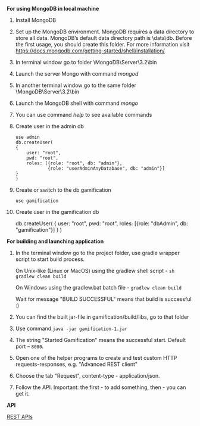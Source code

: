  **For using MongoDB in local machine**
 1. Install MongoDB
 2. Set up the MongoDB environment.
    MongoDB requires a data directory to store all data. MongoDB’s 
    default data directory path is \data\db. Before the first usage,
    you should create this folder. For more information visit 
    https://docs.mongodb.com/getting-started/shell/installation/
 3. In terminal window go to folder \MongoDB\Server\3.2\bin
 4. Launch the server Mongo with command _mongod_
 5. In another terminal window go to the same folder \MongoDB\Server\3.2\bin
 6. Launch the MongoDB shell with command _mongo_
 7. You can use command _help_ to see available commands
 8. Create user in the admin db
 
        use admin
        db.createUser(
        {
            user: "root",
            pwd: "root",
            roles: [{role: "root", db: "admin"},
                    {role: "userAdminAnyDatabase", db: "admin"}]
        }
        )
        
 9. Create or switch to the db gamification
 
        use gamification
 10. Create user in the gamification db
 
        db.createUser(
        {
            user: "root",
            pwd: "root",
            roles: [{role: "dbAdmin", db: "gamification"}]
        }
        )
        
 **For building and launching application**
 1. In the terminal window go to the project folder,
    use gradle wrapper script to start build process.
    
    On Unix-like (Linux or  MacOS) using the gradlew shell script  - `sh gradlew clean build` 
    
    On Windows using the gradlew.bat batch file  - `gradlew clean build`
    
    Wait for message "BUILD SUCCESSFUL" means that  build is successful :)
 2. You can find the built jar-file in gamification/build/libs,
    go to that folder
 3. Use command `java -jar gamification-1.jar`
 4. The string "Started Gamification" means the successful start. 
    Default port – `8080`.
 5. Open one of the helper programs to create and test custom HTTP
    requests-responses, e.g. "Advanced REST client"
 6. Choose the tab "Request", content-type - application/json.
 7. Follow the API. Important: the first - to add something,
    then - you can get it.
    
 **API**
 
[REST APIs](https://github.com/JuniorsJava/gamification/wiki/REST-APIs)
